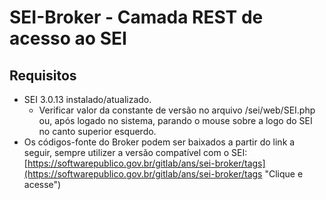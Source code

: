 # SEI-Broker - Camada REST de acesso ao SEI

## Requisitos
- SEI 3.0.13 instalado/atualizado.
   - Verificar valor da constante de versão no arquivo /sei/web/SEI.php ou, após logado no sistema, parando o mouse sobre a logo do SEI no canto superior esquerdo.
- Os códigos-fonte do Broker podem ser baixados a partir do link a seguir, sempre utilizer a versão compatível com o SEI: [https://softwarepublico.gov.br/gitlab/ans/sei-broker/tags](https://softwarepublico.gov.br/gitlab/ans/sei-broker/tags "Clique e acesse")
